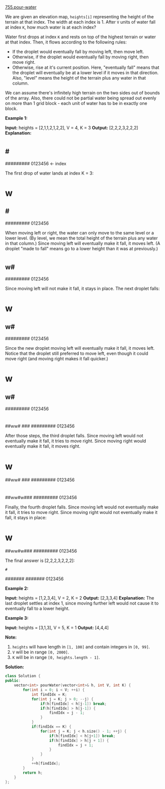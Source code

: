 [755.pour-water](https://leetcode.com/problems/pour-water/)  

We are given an elevation map, `heights[i]` representing the height of the terrain at that index. The width at each index is 1. After `V` units of water fall at index `K`, how much water is at each index?

Water first drops at index `K` and rests on top of the highest terrain or water at that index. Then, it flows according to the following rules:

*   If the droplet would eventually fall by moving left, then move left.
*   Otherwise, if the droplet would eventually fall by moving right, then move right.
*   Otherwise, rise at it's current position.
Here, "eventually fall" means that the droplet will eventually be at a lower level if it moves in that direction. Also, "level" means the height of the terrain plus any water in that column.

We can assume there's infinitely high terrain on the two sides out of bounds of the array. Also, there could not be partial water being spread out evenly on more than 1 grid block - each unit of water has to be in exactly one block.

**Example 1:**  

**Input:** heights = \[2,1,1,2,1,2,2\], V = 4, K = 3
**Output:** \[2,2,2,3,2,2,2\]
**Explanation:**
#       #
#       #
##  # ###
#########
 0123456    <- index

The first drop of water lands at index K = 3:

#       #
#   w   #
##  # ###
#########
 0123456    

When moving left or right, the water can only move to the same level or a lower level.
(By level, we mean the total height of the terrain plus any water in that column.)
Since moving left will eventually make it fall, it moves left.
(A droplet "made to fall" means go to a lower height than it was at previously.)

#       #
#       #
## w# ###
#########
 0123456    

Since moving left will not make it fall, it stays in place.  The next droplet falls:

#       #
#   w   #
## w# ###
#########
 0123456  

Since the new droplet moving left will eventually make it fall, it moves left.
Notice that the droplet still preferred to move left,
even though it could move right (and moving right makes it fall quicker.)

#       #
#  w    #
## w# ###
#########
 0123456  

#       #
#       #
##ww# ###
#########
 0123456  

After those steps, the third droplet falls.
Since moving left would not eventually make it fall, it tries to move right.
Since moving right would eventually make it fall, it moves right.

#       #
#   w   #
##ww# ###
#########
 0123456  

#       #
#       #
##ww#w###
#########
 0123456  

Finally, the fourth droplet falls.
Since moving left would not eventually make it fall, it tries to move right.
Since moving right would not eventually make it fall, it stays in place:

#       #
#   w   #
##ww#w###
#########
 0123456  

The final answer is \[2,2,2,3,2,2,2\]:

    #    
 ####### 
 ####### 
 0123456 

**Example 2:**  

**Input:** heights = \[1,2,3,4\], V = 2, K = 2
**Output:** \[2,3,3,4\]
**Explanation:**
The last droplet settles at index 1, since moving further left would not cause it to eventually fall to a lower height.

**Example 3:**  

**Input:** heights = \[3,1,3\], V = 5, K = 1
**Output:** \[4,4,4\]

**Note:**  

1.  `heights` will have length in `[1, 100]` and contain integers in `[0, 99]`.
2.  `V` will be in range `[0, 2000]`.
3.  `K` will be in range `[0, heights.length - 1]`.  



**Solution:**  

```cpp
class Solution {
public:
    vector<int> pourWater(vector<int>& h, int V, int K) {
        for(int i = 0; i < V; ++i) {
            int findIdx = K;
            for(int j = K; j > 0; --j) {
                if(h[findIdx] < h[j-1]) break;
                if(h[findIdx] > h[j-1]) {
                    findIdx = j - 1;
                }
            }
            if(findIdx == K) {
                for(int j = K; j < h.size() - 1; ++j) {
                    if(h[findIdx] < h[j+1]) break;
                    if(h[findIdx] > h[j + 1]) {
                        findIdx = j + 1;
                    }
                }
            }
            ++h[findIdx];
        }
        return h;
    }
};
```
      